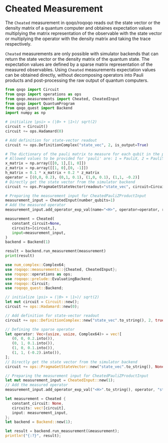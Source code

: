 # Cheated Measurement

The `Cheated` measurement in qoqo/roqoqo reads out the state vector or the density matrix of a quantum computer and obtaines expectation values multiplying the matrix representation of the observable with the state vector or multiplying the operator with the density matrix and taking the trace respectively.

`Cheated` measurements are only possible with simulator backends that can return the state vector or the density matrix of the quantum state. The expectation values are defined by a sparse matrix representation of the measured observables. Using `Cheated` measurements expectation values can be obtained directly, without decomposing operators into Pauli products and post-processing the raw output of quantum computers.

```python
from qoqo import Circuit
from qoqo import operations as ops
from qoqo.measurements import Cheated, CheatedInput
from qoqo import QuantumProgram
from qoqo_quest import Backend
import numpy as np

# initialize |psi> = (|0> + |1>)/ sqrt(2)
circuit = Circuit()
circuit += ops.Hadamard(0)

# Add definition for state-vector readout
circuit += ops.DefinitionComplex("state_vec", 2, is_output=True)

# The dictionary of the pauli matrix to measure for each qubit in the product in the form {qubit: pauli}.
# Allowed values to be provided for 'pauli' are: 1 = PauliX, 2 = PauliY, 3 = PauliZ.
x_matrix = np.array([[0, 1],[1, 0]])
z_matrix = np.array([[1, 0],[0, -1]])
h_matrix = 0.1 * x_matrix + 0.2 * z_matrix
operator = [(0,0, 0.2), (0,1, 0.1), (1,0, 0.1), (1,1, -0.2)]
# Directly get the state vector from the simulator backend
circuit += ops.PragmaGetStateVector(readout="state_vec", circuit=Circuit())

# Preparing the measurement input for CheatedPauliZProductInput
measurement_input = CheatedInput(number_qubits=1)
# Add the measured operator
measurement_input.add_operator_exp_val(name="<H>", operator=operator, readout="state_vec")

measurement = Cheated(
   constant_circuit=None,
   circuits=[circuit,],
   input=measurement_input,
)
backend = Backend(1)

result = backend.run_measurement(measurement)
print(result)

```

```rust
use num_complex::Complex64;
use roqoqo::measurements::{Cheated, CheatedInput};
use roqoqo::operations as ops;
use roqoqo::prelude::EvaluatingBackend;
use roqoqo::Circuit;
use roqoqo_quest::Backend;

// initialize |psi> = (|0> + |1>)/ sqrt(2)
let mut circuit = Circuit::new();
circuit += ops::Hadamard::new(0);

// Add definition for state-vector readout
circuit += ops::DefinitionComplex::new("state_vec".to_string(), 2, true);

// Defining the sparse operator
let operator: Vec<(usize, usize, Complex64)> = vec![
   (0, 0, 0.2.into()),
   (0, 1, 0.1.into()),
   (1, 0, 0.1.into()),
   (1, 1, (-0.2).into()),
];
// Directly get the state vector from the simulator backend
circuit += ops::PragmaGetStateVector::new("state_vec".to_string(), None);

// Preparing the measurement input for CheatedPauliZProductInput
let mut measurement_input = CheatedInput::new(1);
// Add the measured operator
measurement_input.add_operator_exp_val("<H>".to_string(), operator, "state_vec".to_string());

let measurement = Cheated {
   constant_circuit: None,
   circuits: vec![circuit],
   input: measurement_input,
};
let backend = Backend::new(1);

let result = backend.run_measurement(&measurement);
println!("{:?}", result);
```
